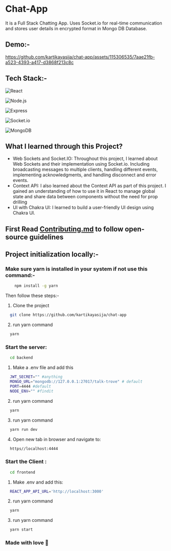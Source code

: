 # Chat-App

It is a Full Stack Chatting App.
Uses Socket.io for real-time communication and stores user details in encrypted format in Mongo DB Database.

## Demo:-

https://github.com/kartikayasija/chat-app/assets/115306535/7aae21fb-a523-4393-a417-d3868f213c8c

## Tech Stack:-

![React](https://img.shields.io/badge/Client-React%20JS-61DAFB?style=for-the-badge&logo=react&logoColor=white)

![Node.js](https://img.shields.io/badge/Server-Node.js-339933?style=for-the-badge&logo=node.js&logoColor=white)

![Express](https://img.shields.io/badge/Server-Express.js-000000?style=for-the-badge&logo=express&logoColor=white)

![Socket.io](https://img.shields.io/badge/Server-Socket.io-010101?style=for-the-badge&logo=socket.io&logoColor=white)

![MongoDB](https://img.shields.io/badge/Database-MongoDB-47A248?style=for-the-badge&logo=mongodb&logoColor=white)

## What I learned through this Project?

- Web Sockets and Socket.IO: Throughout this project, I learned about Web Sockets and their implementation using Socket.io. Including broadcasting messages to multiple clients, handling different events, implementing acknowledgments, and handling disconnect and error events.
- Context API: I also learned about the Context API as part of this project. I gained an understanding of how to use it in React to manage global state and share data between components without the need for prop drilling
- UI with Chakra UI: I learned to build a user-friendly UI design using Chakra UI.

## First Read [Contributing.md](https://github.com/kartikayasijaa/talk-trove/blob/main/Contributing.md) to follow open-source guidelines 

## Project initialization locally:-

### Make sure yarn is installed in your system if not use this command:-
```bash
    npm install -g yarn
```
Then follow these steps:-
1. Clone the project

```bash
  git clone https://github.com/kartikayasija/chat-app
```

2. run yarn command

```bash
  yarn
```

### Start the server:
```bash
  cd backend
```

1. Make a .env file and add this

```bash
  JWT_SECRET="" #anything
  MONGO_URL="mongodb://127.0.0.1:27017/talk-trove" # default
  PORT=4444 #default
  NODE_ENV="" #findit
```

2. run yarn command

```bash
  yarn
```

3. run yarn command

```bash
  yarn run dev
```
4. Open new tab in browser and navigate to:
```bash
  https//localhost:4444
```

### Start the Client :
```bash
  cd frontend
```

1. Make .env and add this:
```bash
  REACT_APP_API_URL='http://localhost:3000'
```
2. run yarn command

```bash
  yarn
```
3. run yarn command

```bash
  yarn start
```

### Made with love 💖
